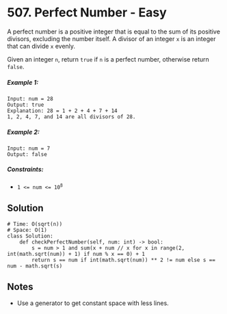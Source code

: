 # 507. Perfect Number - Easy

A perfect number is a positive integer that is equal to the sum of its positive divisors, excluding the number itself. A divisor of an integer `x` is an integer that can divide `x` evenly.

Given an integer `n`, return `true` if `n` is a perfect number, otherwise return `false`.

##### Example 1:

```
Input: num = 28
Output: true
Explanation: 28 = 1 + 2 + 4 + 7 + 14
1, 2, 4, 7, and 14 are all divisors of 28.
```

##### Example 2:

```
Input: num = 7
Output: false
```

##### Constraints:

- <code>1 <= num <= 10<sup>8</sup></code>

## Solution

```
# Time: O(sqrt(n))
# Space: O(1)
class Solution:
    def checkPerfectNumber(self, num: int) -> bool:
        s = num > 1 and sum(x + num // x for x in range(2, int(math.sqrt(num)) + 1) if num % x == 0) + 1
        return s == num if int(math.sqrt(num)) ** 2 != num else s == num - math.sqrt(s)
```

## Notes
- Use a generator to get constant space with less lines.